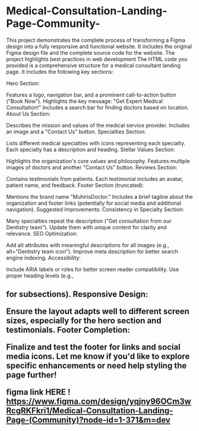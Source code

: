 # Medical-Consultation-Landing-Page-Community-
This project demonstrates the complete process of transforming a Figma design into a fully responsive and functional website. It includes the original Figma design file and the complete source code for the website. The project highlights best practices in web development
The HTML code you provided is a comprehensive structure for a medical consultant landing page. It includes the following key sections:

Hero Section:

Features a logo, navigation bar, and a prominent call-to-action button ("Book Now").
Highlights the key message: "Get Expert Medical Consultation!"
Includes a search bar for finding doctors based on location.
About Us Section:

Describes the mission and values of the medical service provider.
Includes an image and a "Contact Us" button.
Specialties Section:

Lists different medical specialties with icons representing each specialty.
Each specialty has a description and heading.
Stellar Values Section:

Highlights the organization's core values and philosophy.
Features multiple images of doctors and another "Contact Us" button.
Reviews Section:

Contains testimonials from patients.
Each testimonial includes an avatar, patient name, and feedback.
Footer Section (truncated):

Mentions the brand name "MuhirisDoctor."
Includes a brief tagline about the organization and footer links (potentially for social media and additional navigation).
Suggested Improvements:
Consistency in Specialty Section:

Many specialties repeat the description ("Get consultation from our Dentistry team"). Update them with unique content for clarity and relevance.
SEO Optimization:

Add alt attributes with meaningful descriptions for all images (e.g., alt="Dentistry team icon").
Improve meta description for better search engine indexing.
Accessibility:

Include ARIA labels or roles for better screen reader compatibility.
Use proper heading levels (e.g., <h2> for subsections).
Responsive Design:

Ensure the layout adapts well to different screen sizes, especially for the hero section and testimonials.
Footer Completion:

Finalize and test the footer for links and social media icons.
Let me know if you'd like to explore specific enhancements or need help styling the page further!

figma link HERE !
https://www.figma.com/design/yqjny96OCm3wRcgRKFkri1/Medical-Consultation-Landing-Page-(Community)?node-id=1-371&m=dev
